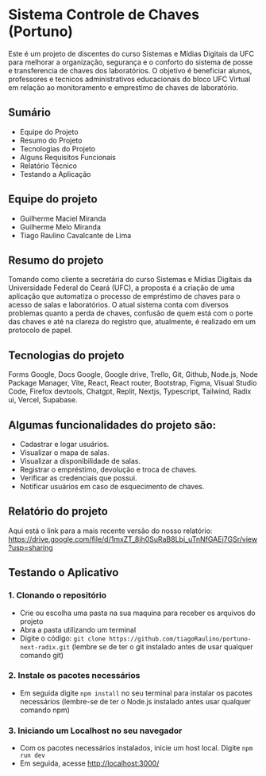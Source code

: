 # Sistema Controle de Chaves (Portuno)
Este é um projeto de discentes do curso Sistemas e Mídias Digitais da UFC para melhorar a organização, segurança e o conforto do sistema de posse e transferencia de chaves dos laboratórios. O objetivo é beneficiar alunos, professores e tecnicos administrativos educacionais do bloco UFC Virtual em relação ao monitoramento e emprestimo de chaves de laboratório.

## Sumário

* Equipe do Projeto
* Resumo do Projeto
* Tecnologias do Projeto
* Alguns Requisitos Funcionais 
* Relatório Técnico 
* Testando a Aplicação 

## Equipe do projeto
* Guilherme Maciel Miranda
* Guilherme Melo Miranda
* Tiago Raulino Cavalcante de Lima

## Resumo do projeto
Tomando como cliente a secretária do curso Sistemas e Mídias Digitais da Universidade Federal do Ceará (UFC), a proposta é a criação de uma aplicação que automatiza o processo de empréstimo de chaves para o acesso de salas e laboratórios. O atual sistema conta com diversos problemas quanto a perda de chaves, confusão de quem está com o porte das chaves e até na clareza do registro que, atualmente, é realizado em um protocolo de papel.

## Tecnologias do projeto
Forms Google, Docs Google, Google drive, Trello, Git, Github, Node.js, Node Package Manager, Vite, React, React router, Bootstrap, Figma, Visual Studio Code, Firefox devtools, Chatgpt, Replit, Nextjs, Typescript, Tailwind, Radix ui, Vercel, Supabase.

## Algumas funcionalidades do projeto são:
* Cadastrar e logar usuários.
* Visualizar o mapa de salas.
* Visualizar a disponibilidade de salas.
* Registrar o empréstimo, devolução e troca de chaves.
* Verificar as credenciais que possui.
* Notificar usuários em caso de esquecimento de chaves.

## Relatório do projeto
Aqui está o link para a mais recente versão do nosso relatório: https://drive.google.com/file/d/1mxZT_8jh0SuRaB8Lbj_uTnNfGAEi7GSr/view?usp=sharing

## Testando o Aplicativo 

### 1. Clonando o repositório
* Crie ou escolha uma pasta na sua maquina para receber os arquivos do projeto
* Abra a pasta utilizando um terminal
* Digite o código: `git clone https://github.com/tiagoRaulino/portuno-next-radix.git` (lembre se de ter o git instalado antes de usar qualquer comando git)
  
### 2. Instale os pacotes necessários
* Em seguida digite `npm install` no seu terminal para instalar os pacotes necessários (lembre-se de ter o Node.js instalado antes usar qualquer comando npm)

### 3. Iniciando um Localhost no seu navegador
* Com os pacotes necessários instalados, inicie um host local. Digite `npm run dev`
* Em seguida, acesse <http://localhost:3000/>
